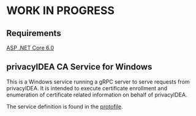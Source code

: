 # **WORK IN PROGRESS**

## Requirements
[ASP .NET Core 6.0](https://dotnet.microsoft.com/en-us/download/dotnet/thank-you/runtime-aspnetcore-6.0.21-windows-x64-installer?cid=getdotnetcore)

## privacyIDEA CA Service for Windows
This is a Windows service running a gRPC server to serve requests from privacyIDEA.
It is intended to execute certificate enrollment and enumeration of certificate related information on behalf of privacyIDEA.

The service definition is found in the [protofile](https://github.com/privacyidea/ms-ca-service/blob/main/CAService/proto/caservice.proto).
